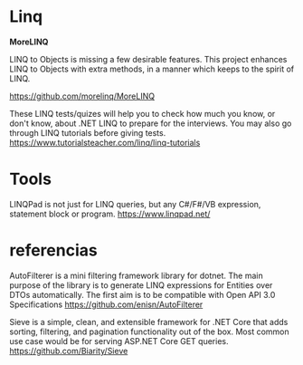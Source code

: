 # Linq

**MoreLINQ**

LINQ to Objects is missing a few desirable features. This project enhances LINQ to Objects with extra methods, in a manner which keeps to the spirit of LINQ.

https://github.com/morelinq/MoreLINQ


These LINQ tests/quizes will help you to check how much you know, or don't know, about .NET LINQ to prepare for the interviews. You may also go through LINQ tutorials before giving tests.
https://www.tutorialsteacher.com/linq/linq-tutorials



# Tools

LINQPad is not just for LINQ queries, but any C#/F#/VB expression, statement block or program. 
https://www.linqpad.net/

# referencias

AutoFilterer is a mini filtering framework library for dotnet. The main purpose of the library is to generate LINQ expressions for Entities over DTOs automatically. The first aim is to be compatible with Open API 3.0 Specifications 
https://github.com/enisn/AutoFilterer


Sieve is a simple, clean, and extensible framework for .NET Core that adds sorting, filtering, and pagination functionality out of the box. Most common use case would be for serving ASP.NET Core GET queries.
https://github.com/Biarity/Sieve